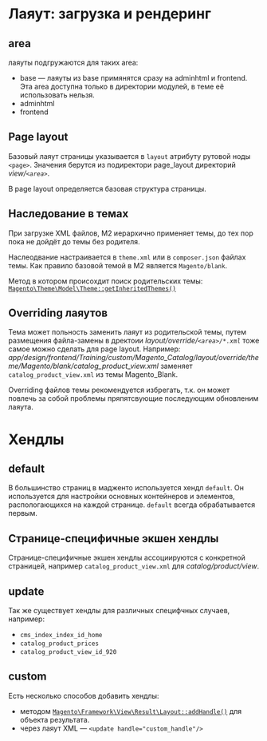 # Лаяут: загрузка и рендеринг

## area 

лаяуты подгружаются для таких area:

* base — лаяуты из base примянятся сразу на adminhtml и frontend. Эта area доступна только в директории модулей, в теме её использовать нельзя.
* adminhtml
* frontend

## Page layout

Базовый лаяут страницы указывается в `layout` атрибуту рутовой ноды `<page>`. Значения берутся из подиректори page_layout директорий _view/`<area>`_.

В page layout определяется базовая структура страницы.

## Наследование в темах

При загрузке XML файлов, M2 иерархично применяет темы, до тех пор пока не дойдёт до темы без родителя.

Наслеодвание настраивается в `theme.xml` или в `composer.json` файлах темы. Как правило базовой темой в M2 является `Magento/blank`.

Метод в котором происохдит поиск родительских темы: [`Magento\Theme\Model\Theme::getInheritedThemes()`](https://github.com/magento/magento2/blob/2.3/app/code/Magento/Theme/Model/Theme.php#L373)

## Overriding лаяутов

Тема может польность заменить лаяут из родительской темы, путем размещения файла-замены в дректоии _layout/override/`<area>/*.xml`_ тоже самое можно сделать для page layout. Например: _app/design/frontend/Training/custom/Magento\_Catalog/layout/override/theme/Magento/blank/catalog\_product\_view.xml_ заменяет `catalog_product_view.xml` из темы Magento_Blank.

Overriding файлов темы рекомендуется избрегать, т.к. он может повлечь за собой проблемы пряпятсвующие последующим обновленим лаяута.

# Хендлы

## default

В большинство страниц в мадженто используется хендл `default`. Он используется для настройки основных контейнеров и элементов, распологающихся на каждой странице. `default` всегда обрабатывается первым.

## Странице-специфичные экшен хендлы

Странице-специфичные экшен хендлы ассоциируются с конкретной страницей, например `catalog_product_view.xml` для _catalog/product/view_.

## update

Так же существует хендлы для различных специфчных случаев, например:

* `cms_index_index_id_home`
* `catalog_product_prices`
* `catalog_product_view_id_920`

## custom

Есть несколько способов добавить хендлы:

* методом [`Magento\Framework\View\Result\Layout::addHandle()`](https://github.com/magento/magento2/blob/2.3/lib/internal/Magento/Framework/View/Result/Layout.php#L138) для объекта результата.
* через лаяут XML — `<update handle="custom_handle"/>`
